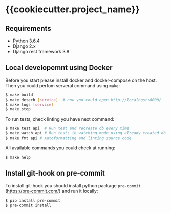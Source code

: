 # {{cookiecutter.project_name}}

## Requirements

* Python 3.6.4
* Django 2.x
* Django rest framework 3.8

## Local developemnt using Docker

Before you start please install docker and docker-compose on the host.
Then you could perfom serveral command using `make`:

```bash
$ make build
$ make detach [service]  # now you could open http://localhost:8000/
$ make logs [service]
$ make stop
```

To run tests, check linting you have next command:
```bash
$ make test api  # Run test and recreate db every time
$ make watch api # Run tests in watching mode using already created db
$ make fmt api # Autoformatting and linting source code
```

All available commands you could check at running:

```bash
$ make help
```

## Install git-hook on pre-commit

To install git-hook you should install python package `pre-commit`
(https://pre-commit.com/) and run it locally:

```bash
$ pip install pre-commit
$ pre-commit install
```
